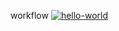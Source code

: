 workflow
[![hello-world](https://github.com/anna-plsn/workflow/actions/workflows/hello.yml/badge.svg)](https://github.com/anna-plsn/workflow/actions/workflows/hello.yml)
